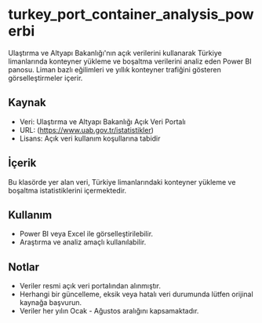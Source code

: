 # turkey_port_container_analysis_powerbi
Ulaştırma ve Altyapı Bakanlığı'nın açık verilerini kullanarak Türkiye limanlarında konteyner yükleme ve boşaltma verilerini analiz eden Power BI panosu. Liman bazlı eğilimleri ve yıllık konteyner trafiğini gösteren görselleştirmeler içerir.

## Kaynak
- Veri: Ulaştırma ve Altyapı Bakanlığı Açık Veri Portalı
- URL: (https://www.uab.gov.tr/istatistikler)
- Lisans: Açık veri kullanım koşullarına tabidir

## İçerik
Bu klasörde yer alan veri, Türkiye limanlarındaki konteyner yükleme ve boşaltma istatistiklerini içermektedir.  

## Kullanım
- Power BI veya Excel ile görselleştirilebilir.  
- Araştırma ve analiz amaçlı kullanılabilir.  

## Notlar
- Veriler resmi açık veri portalından alınmıştır.  
- Herhangi bir güncelleme, eksik veya hatalı veri durumunda lütfen orijinal kaynağa başvurun.
- Veriler her yılın Ocak - Ağustos aralığını kapsamaktadır.

